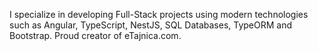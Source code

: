 I specialize in developing Full-Stack projects using modern technologies such as Angular, TypeScript, NestJS, SQL Databases, TypeORM and Bootstrap. Proud creator of eTajnica.com.

<!---
dagarint/dagarint is a ✨ special ✨ repository because its `README.md` (this file) appears on your GitHub profile.
You can click the Preview link to take a look at your changes.
--->
